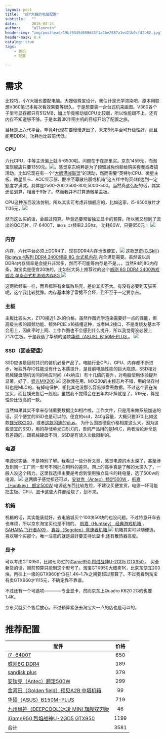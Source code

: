 ```yaml
---
layout: post
title:  "给Y大嫂的电脑配置"
subtitle:   ""  
date:       2016-04-24
author:     "allanruin"
header-img: "img/posthead/19bf9345d688d43f1a4be2687a1ed21b0cf43b82.jpg"
header-mask: 0.4
catalog: true
tags:
    - 装机
    - 配置

---
```


# 需求
比较巧，小Y大嫂也要配电脑。大嫂做珠宝设计，我估计是光学渲染吧，原本用联想V360笔记本每次看效果要等很久。于是想要装一台台式机来画图。V360各个子型号显存都只有512MB，加上毕竟移动版CPU比较弱，所以性能跟不上。还有内存不知道够不够。于是本着3K作图主机的目标开始了配置之旅。

目标是上六代平台。毕竟4代现在要慢慢退出了，未来6代平台可升级性好，而且能用DDR4，功耗也比较前代低。

### CPU
六代CPU，中等主流偏上就i5-6500啦。问题在于在那里买。京东1459元，而淘宝旗舰店只要1359元。![](/img/in-post/intel_i5_6500_tmall.png)。感觉京东纯粹是为了预留减免份额给购买套餐或者搞活动。比如它现在有一个“[大牌满减联盟](http://sale.jd.com/act/mNBXFIHPJlda.html)”的活动，然而需要“英特尔CPU、微星主板、微星显卡、AOC显示器、酷冷至尊散热器或机箱”这五样中购买4样达到一定额度才满减。具体是2500-200,3500-300,5000-500。当然真这么配的话，其实还蛮划算，相当于9折了。然而我并不打算选微星主板。

CPU这种东西没法仿制，所以其实可考虑非旗舰店的，比如这家，i5-6500散片才1135元，![](/img/in-post/i5_6500_shanpian_.png)

然而这么买的话，会超过预算。毕竟还要预留独立显卡的预算。所以我又想到了流出的QC芯片，I7-6400T，`QH8E I7`频率2.2Ghz， 功耗80W，只要650元！ ![](/img/in-post/i7-6500T.png)

### 内存
内存，六代平台必须上DDR4了。现在DDR4内存也很便宜，![](/img/in-post/gskill-ddr4-2400.png) 这款[芝奇(G.Skill) Ripjaws 4系列 DDR4 2400频率 8G 台式机内存](http://item.jd.com/1773544.html),完全满足需要。虽然说以后DDR4内存频率是会提升非常多，然而不可能等内存是不是。。。当然R4的8G内存条，淘宝卖是便宜20块的，比如张大妈上推荐过的这个[威刚 8G DDR4 2400游戏威龙 单条台式机游戏内存8G ](https://detail.tmall.com/item.htm?id=522570984763) ![](/img/in-post/adata-ddr4-8g.png)

这两款频率一样，而且都带有金属散热壳。差价其实不大。有没有必要到天猫买呢，这个我比较犹豫。内存基本除了雷劈不会坏，到不至于一定要京东。

### 主板
主板比较头大，Z170接近1.2k的价格。虽然作图光学渲染需要好一点的性能，但高级主板的超频功能、额外PCIE x16插槽这种，或者M.2接口，不是发烧友基本不会用上，因此平时上网、工作作图也不会感到什么提升，所以我觉得没必要上Z170主板。于是我选了华硕的这款[华硕（ASUS）B150M-PLUS ](http://item.jd.com/2132478.html)。
![](/img/in-post/asus_b150m-plus.png)

### SSD（固态硬盘）
SSD应该是目前共识的装机必备产品了。电脑行业CPU、GPU、内存都不断进步，唯独外存IO性能没有什么本质提升，是目前电脑性能的巨大瓶颈。SSD相对机械硬盘随机访问的响应时间（4k响应）有十几倍的提升，对电脑使用体验提升显著。好了，[镁光MX200](https://item.taobao.com/item.htm?id=38477623327) ![](/img/in-post/mx200-250g.png)
这款我在用，MX200的主控芯片不错，用的储存材料也是MLC的，有掉电保护，相比其他没那么容易掉盘丢数据。不过这个要在淘宝买，而且镁光售后一般般。虽然我不觉得会在五年内坏掉就是了。519元，算是性价比很高的一款。

当然如果其实不拿来存储重要数据比如相片啦，工作文件，只是用来做系统加速的话，买个便宜的SSD也是可以的。便宜的ssd，240g容量，大概只要370.比如这款[镁光BX200](http://img12.360buyimg.com/n7/jfs/t2215/265/1979953053/41355/530ae84/568c81cfNe8fd46d3.jpg)，或者[这款闪迪的plus](http://img14.360buyimg.com/n7/jfs/t1033/290/194143269/67571/af53ae13/55092517Na5e9d3a9.jpg)。 为什么固态硬盘价格相差这么大，因为这些便宜的SSD，用的存储单元四SLC的，贵的产品用的是MLC，两者理论寿命是有差距的。跟机械硬盘不同，SSD是有读入次数限制的。



### 电源
电源说实话，不是特别了解。我看过一些分析文章，感觉电源的水太深了，甚至涉及到同一工厂同一型号不同批次用料的差异。网上的高手真是了解的太深入了，一般人没这个精力。这里我选择主要是考虑到使用独立显卡的耗电量，选了500w的电源。![](/img/in-post/power-source-two.png) 这两牌子感觉都还可以，[安钛克（Antec）额定500W ](http://item.jd.com/840370.html)、[航嘉（Huntkey） 额定500W](http://item.jd.com/708004.html) 
电源这东西比较危险，不建议买便宜货，电源一坏可能把主板、CPU、显卡这些大件都给烧了，划不来。

### 机箱

机箱的话，其实能装就好，去电脑城买个100块50块的也没问题。不过特意开车去也麻烦，所以京东淘宝买也是不错的。
[航嘉（Huntkey） 经典游戏机箱 ](http://item.jd.com/1136641.html)、[SAHARA 飞行者AX9 ](http://item.jd.com/2166373.html)、[鑫谷（Segotep）竞速者机箱 ](http://item.jd.com/1550976.html)
![](/img/in-post/computer-box.png)
机箱其实可以随便选，喜欢哪个买那个。唯一注意的就是最好要支持长显卡,还有散热器高度。


### 显卡
可以考虑GTX950，比如七彩虹的[iGame950 烈焰战神U-2GD5 GTX950 ](http://item.jd.com/1798455.html)。 买全新货的话，目前预算只能到这个型号了。淘宝GTX950大概卖1K，比京东便宜200块。再往上一级的GTX960价位在1.4K~1.7k之间要超过预算了。不过我看到淘宝有卖GTX960才1115元，不确定靠不靠谱。

不过还有一个可选项————专业显卡，然而京东上Quadro K620 2G的也要1.4K。

京东买就买个售后放心。不过预算紧张去淘宝大一点的店也是可以的。




# 推荐配置

| 配件          																				|价格       |
| --------------------------------------------------------------------------------------------- |:---------:|
| [i7-6400T](https://item.taobao.com/item.htm?id=528744457546)       							| 650	  	|
| [威刚8G DDR4](https://detail.tmall.com/item.htm?id=522570984763) 								| 189	    |
| [sandisk plus](http://item.jd.com/1398969.html)			 									| 379     	|
|[安钛克（Antec）额定500W ](http://item.jd.com/840370.html)										| 299		|
|[金河田（Golden field）预见A2B 中塔机箱 ](http://item.jd.com/1666223.html)						| 99		|
|[华硕（ASUS）B150M-PLUS ](http://item.jd.com/2132478.html)										| 719		|
|[九州风神（DEEPCOOL)冰凌 MINI 旗舰双刃版](http://item.jd.com/1122682.html)						| 46		|
|[iGame950 烈焰战神U-2GD5 GTX950 ](http://item.jd.com/1798455.html)								| 1199		|
|合计																							| 3581 		|
